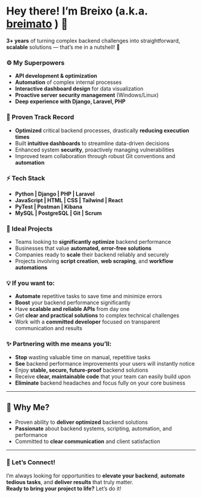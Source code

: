 # Hey there! I’m Breixo (a.k.a. [breimato](https://github.com/breimato) ) 👋

**3+ years** of turning complex backend challenges into straightforward, **scalable** solutions — that’s me in a nutshell! 🚀

### ⚙️ My Superpowers
- **API development & optimization**  
- **Automation** of complex internal processes  
- **Interactive dashboard design** for data visualization  
- **Proactive server security management** (Windows/Linux)  
- **Deep experience with Django, Laravel, PHP**

### 💼 Proven Track Record
- **Optimized** critical backend processes, drastically **reducing execution times**  
- Built **intuitive dashboards** to streamline data-driven decisions  
- Enhanced system **security**, proactively managing vulnerabilities  
- Improved team collaboration through robust Git conventions and **automation**

### ⚡️ Tech Stack
- **Python | Django | PHP | Laravel**  
- **JavaScript | HTML | CSS | Tailwind | React**  
- **PyTest | Postman | Kibana**  
- **MySQL | PostgreSQL | Git | Scrum**

### 🦄 Ideal Projects
- Teams looking to **significantly optimize** backend performance  
- Businesses that value **automated, error-free solutions**  
- Companies ready to **scale** their backend reliably and securely  
- Projects involving **script creation**, **web scraping**, and **workflow automations**

### 💡 If you want to:
- **Automate** repetitive tasks to save time and minimize errors  
- **Boost** your backend performance significantly  
- Have **scalable and reliable APIs** from day one  
- Get **clear and practical solutions** to complex technical challenges  
- Work with a **committed developer** focused on transparent communication and results  

### ✨ Partnering with me means you’ll:
- **Stop** wasting valuable time on manual, repetitive tasks  
- **See** backend performance improvements your users will instantly notice  
- Enjoy **stable, secure, future-proof** backend solutions  
- Receive **clear, maintainable code** that your team can easily build upon  
- **Eliminate** backend headaches and focus fully on your core business

---

## 📌 Why Me?
- Proven ability to **deliver optimized** backend solutions  
- **Passionate** about backend systems, scripting, automation, and performance  
- Committed to **clear communication** and client satisfaction  

---

### 💬 Let’s Connect!
I’m always looking for opportunities to **elevate your backend**, **automate tedious tasks**, and **deliver results** that truly matter.  
**Ready to bring your project to life?** Let’s do it!  
